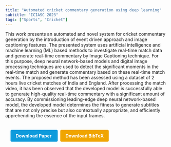 ```yaml
---
title: "Automated cricket commentary generation using deep learning"
subtitle: "ICIASC 2023"
tags: ["Sports", "Cricket"]
---
```


This work presents an automated and novel system for cricket commentary generation by the introduction of event driven approach and image captioning features. The presented system uses artificial intelligence and machine learning (ML) based methods to investigate real-time match data and generate real-time commentary by Image Captioning technique. For this purpose, deep neural network-based models and digital image processing techniques are used to detect the significant moments in the real-time match and generate commentary based on these real-time match events. The proposed method has been assessed using a dataset of 2 hours live cricket matches of India and England. After processing the match video, it has been observed that the developed model is successfully able to generate high-quality real-time commentary with a significant amount of accuracy. By commissioning leading-edge deep neural network-based model, the developed model determines the fitness to generate subtitles that are not only precise but also contextually appropriate, and efficiently apprehending the essence of the input frames.



<div style="margin-top: 1rem; padding: 1rem; display: inline-block;">

  <a href="https://api.semanticscholar.org/CorpusID:268587932" target="_blank" style="background-color: #0d9bdc; color: white; padding: 10px 16px; margin-right: 8px; text-decoration: none; border-radius: 4px; font-weight: bold;">
    Download Paper
  </a>

  <a href="bib/automated-cricket-commentary-generation-using-deep-learning.bib" download style="background-color: #f0a500; color: white; padding: 10px 16px; text-decoration: none; border-radius: 4px; font-weight: bold;">
    Download BibTeX
  </a>

</div>
